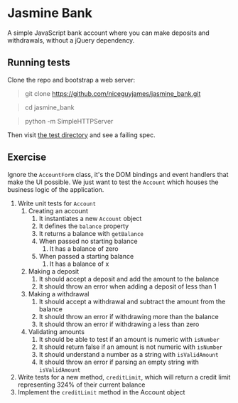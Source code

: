 Jasmine Bank
============

A simple JavaScript bank account where you can make deposits and withdrawals, without a jQuery dependency.

Running tests
-------------

Clone the repo and bootstrap a web server:

> git clone https://github.com/niceguyjames/jasmine_bank.git

> cd jasmine_bank

> python -m SimpleHTTPServer

Then visit [the test directory](http://localhost:8000/test) and see a failing spec.

Exercise
--------

Ignore the `AccountForm` class, it's the DOM bindings and event handlers that make the UI possible. We just want to test the `Account` which houses the business logic of the application.

1. Write unit tests for `Account`
    1. Creating an account
        1. It instantiates a new `Account` object
        2. It defines the `balance` property
        3. It returns a balance with `getBalance`
        4. When passed no starting balance
            1. It has a balance of zero
        5. When passed a starting balance
            1. It has a balance of x
    2. Making a deposit
        1. It should accept a deposit and add the amount to the balance
        2. It should throw an error when adding a deposit of less than 1
    3. Making a withdrawal
        1. It should accept a withdrawal and subtract the amount from the balance
        2. It should throw an error if withdrawing more than the balance
        3. It should throw an error if withdrawing a less than zero
    4. Validating amounts
        1. It should be able to test if an amount is numeric with `isNumber`
        2. It should return false if an amount is not numeric with `isNumber`
        3. It should understand a number as a string with `isValidAmount`
        4. It should throw an error if parsing an empty string with `isValidAmount`
2. Write tests for a new method, `creditLimit`, which will return a credit limit representing 324% of their current balance
3. Implement the `creditLimit` method in the Account object